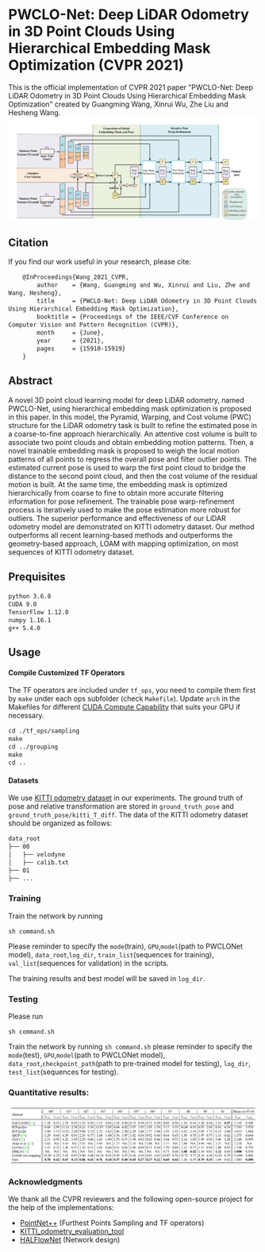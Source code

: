 **PWCLO-Net: Deep LiDAR Odometry in 3D Point Clouds Using Hierarchical Embedding Mask Optimization (CVPR 2021)**
==============================================================================================================================
This is the official implementation of CVPR 2021 paper "PWCLO-Net: Deep LiDAR Odometry in 3D Point Clouds Using Hierarchical Embedding Mask Optimization" created by Guangming Wang, Xinrui Wu, Zhe Liu and Hesheng Wang.
![](doc/network.png)

## Citation
If you find our work useful in your research, please cite:

        @InProceedings{Wang_2021_CVPR,
            author    = {Wang, Guangming and Wu, Xinrui and Liu, Zhe and Wang, Hesheng},
            title     = {PWCLO-Net: Deep LiDAR Odometry in 3D Point Clouds Using Hierarchical Embedding Mask Optimization},
            booktitle = {Proceedings of the IEEE/CVF Conference on Computer Vision and Pattern Recognition (CVPR)},
            month     = {June},
            year      = {2021},
            pages     = {15910-15919}
        }





## Abstract

A novel 3D point cloud learning model for deep LiDAR odometry, named PWCLO-Net, using hierarchical embedding mask optimization is proposed in this paper. In this model, the Pyramid, Warping, and Cost volume (PWC) structure for the LiDAR odometry task is built to refine the estimated pose in a coarse-to-fine approach hierarchically. An attentive cost volume is built to associate two point clouds and obtain embedding motion patterns. Then, a novel trainable embedding mask is proposed to weigh the local motion patterns of all points to regress the overall pose and filter outlier points. The estimated current pose is used to warp the first point cloud to bridge the distance to the second point cloud, and then the cost volume of the residual motion is built. At the same time, the embedding mask is optimized hierarchically from coarse to fine to obtain more accurate filtering information for pose refinement. The trainable pose warp-refinement process is iteratively used to make the pose estimation more robust for outliers. The superior performance and effectiveness of our LiDAR odometry model are demonstrated on KITTI odometry dataset. Our method outperforms all recent learning-based methods and outperforms the geometry-based approach, LOAM with mapping optimization, on most sequences of KITTI odometry dataset. 


## Prequisites
    python 3.6.8
    CUDA 9.0
    TensorFlow 1.12.0  
    numpy 1.16.1  
    g++ 5.4.0 


## Usage

#### Compile Customized TF Operators
The TF operators are included under `tf_ops`, you need to compile them first by `make` under each ops subfolder (check `Makefile`). Update `arch` in the Makefiles for different <a href="https://en.wikipedia.org/wiki/CUDA#GPUs_supported">CUDA Compute Capability</a> that suits your GPU if necessary.

    cd ./tf_ops/sampling
    make
    cd ../grouping
    make
    cd ..

    

#### Datasets

We use [KITTI odometry dataset](http://www.cvlibs.net/datasets/kitti/eval_odometry.php) in our experiments. The ground truth of pose and relative transformation are stored in `ground_truth_pose` and `ground_truth_pose/kitti_T_diff`. 
The data of the KITTI odometry dataset should be organized as follows:

```
data_root
├── 00
│   ├── velodyne
│   ├── calib.txt
├── 01
├── ...
```

### Training
Train the network by running 
    
    sh command.sh  

Please reminder to specify the `mode`(train), `GPU`,`model`(path to PWCLONet model), `data_root`,`log_dir`, `train_list`(sequences for training), `val_list`(sequences for validation) in the scripts.


The training results and best model will be saved in `log_dir`.

### Testing

Please run 

    sh command.sh 
    

Train the network by running `sh command.sh` please reminder to specify the `mode`(test), `GPU`,`model`(path to PWCLONet model), `data_root`,`checkpoint_path`(path to pre-trained model for testing), `log_dir`, `test_list`(sequences for testing).


### Quantitative results:

![](doc/result.png)


### Acknowledgments

We thank all the CVPR reviewers and the following open-source project for the help of the implementations:
- [PointNet++](https://github.com/charlesq34/pointnet2) (Furthest Points Sampling and TF operators)
- [KITTI_odometry_evaluation_tool](https://github.com/LeoQLi/KITTI_odometry_evaluation_tool) 
- [HALFlowNet](https://github.com/IRMVLab/HALFlow) (Network design)
